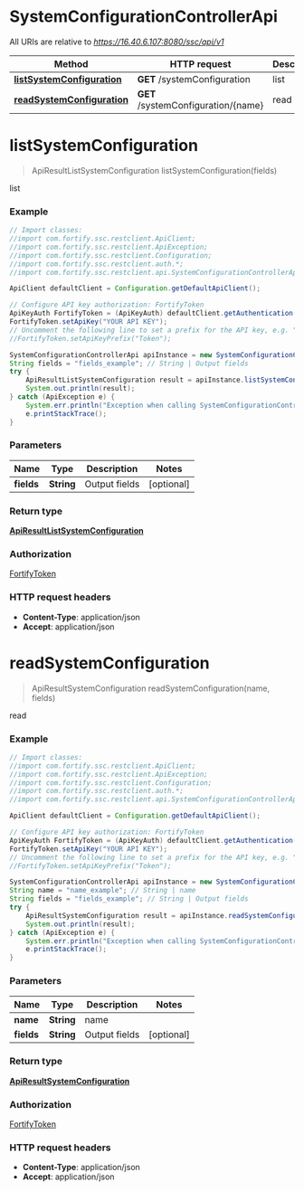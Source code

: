 # SystemConfigurationControllerApi

All URIs are relative to *https://16.40.6.107:8080/ssc/api/v1*

Method | HTTP request | Description
------------- | ------------- | -------------
[**listSystemConfiguration**](SystemConfigurationControllerApi.md#listSystemConfiguration) | **GET** /systemConfiguration | list
[**readSystemConfiguration**](SystemConfigurationControllerApi.md#readSystemConfiguration) | **GET** /systemConfiguration/{name} | read


<a name="listSystemConfiguration"></a>
# **listSystemConfiguration**
> ApiResultListSystemConfiguration listSystemConfiguration(fields)

list

### Example
```java
// Import classes:
//import com.fortify.ssc.restclient.ApiClient;
//import com.fortify.ssc.restclient.ApiException;
//import com.fortify.ssc.restclient.Configuration;
//import com.fortify.ssc.restclient.auth.*;
//import com.fortify.ssc.restclient.api.SystemConfigurationControllerApi;

ApiClient defaultClient = Configuration.getDefaultApiClient();

// Configure API key authorization: FortifyToken
ApiKeyAuth FortifyToken = (ApiKeyAuth) defaultClient.getAuthentication("FortifyToken");
FortifyToken.setApiKey("YOUR API KEY");
// Uncomment the following line to set a prefix for the API key, e.g. "Token" (defaults to null)
//FortifyToken.setApiKeyPrefix("Token");

SystemConfigurationControllerApi apiInstance = new SystemConfigurationControllerApi();
String fields = "fields_example"; // String | Output fields
try {
    ApiResultListSystemConfiguration result = apiInstance.listSystemConfiguration(fields);
    System.out.println(result);
} catch (ApiException e) {
    System.err.println("Exception when calling SystemConfigurationControllerApi#listSystemConfiguration");
    e.printStackTrace();
}
```

### Parameters

Name | Type | Description  | Notes
------------- | ------------- | ------------- | -------------
 **fields** | **String**| Output fields | [optional]

### Return type

[**ApiResultListSystemConfiguration**](ApiResultListSystemConfiguration.md)

### Authorization

[FortifyToken](../README.md#FortifyToken)

### HTTP request headers

 - **Content-Type**: application/json
 - **Accept**: application/json

<a name="readSystemConfiguration"></a>
# **readSystemConfiguration**
> ApiResultSystemConfiguration readSystemConfiguration(name, fields)

read

### Example
```java
// Import classes:
//import com.fortify.ssc.restclient.ApiClient;
//import com.fortify.ssc.restclient.ApiException;
//import com.fortify.ssc.restclient.Configuration;
//import com.fortify.ssc.restclient.auth.*;
//import com.fortify.ssc.restclient.api.SystemConfigurationControllerApi;

ApiClient defaultClient = Configuration.getDefaultApiClient();

// Configure API key authorization: FortifyToken
ApiKeyAuth FortifyToken = (ApiKeyAuth) defaultClient.getAuthentication("FortifyToken");
FortifyToken.setApiKey("YOUR API KEY");
// Uncomment the following line to set a prefix for the API key, e.g. "Token" (defaults to null)
//FortifyToken.setApiKeyPrefix("Token");

SystemConfigurationControllerApi apiInstance = new SystemConfigurationControllerApi();
String name = "name_example"; // String | name
String fields = "fields_example"; // String | Output fields
try {
    ApiResultSystemConfiguration result = apiInstance.readSystemConfiguration(name, fields);
    System.out.println(result);
} catch (ApiException e) {
    System.err.println("Exception when calling SystemConfigurationControllerApi#readSystemConfiguration");
    e.printStackTrace();
}
```

### Parameters

Name | Type | Description  | Notes
------------- | ------------- | ------------- | -------------
 **name** | **String**| name |
 **fields** | **String**| Output fields | [optional]

### Return type

[**ApiResultSystemConfiguration**](ApiResultSystemConfiguration.md)

### Authorization

[FortifyToken](../README.md#FortifyToken)

### HTTP request headers

 - **Content-Type**: application/json
 - **Accept**: application/json

